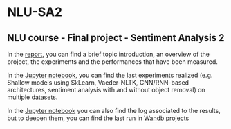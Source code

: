 # NLU-SA2

## NLU course - Final project - Sentiment Analysis 2

In the [report](https://github.com/VMDL/NLU-SA2/blob/main/Report.pdf), you can find a brief topic introduction, an overview of the project, the experiments and the performances that have been measured.

In the [Jupyter notebook](https://github.com/VMDL/NLU-SA2/blob/main/NLU_SA2.ipynb), you can find the last experiments realized (e.g. Shallow models using SkLearn, Vaeder-NLTK, CNN/RNN-based architectures, sentiment analysis with and without object removal) on multiple datasets.

In the [Jupyter notebook](https://github.com/VMDL/NLU-SA2/blob/main/NLU_SA2.ipynb) you can also find the log associated to the results, but to deepen them, you can find the last run in [Wandb projects](https://wandb.ai/provoneciaone5)
